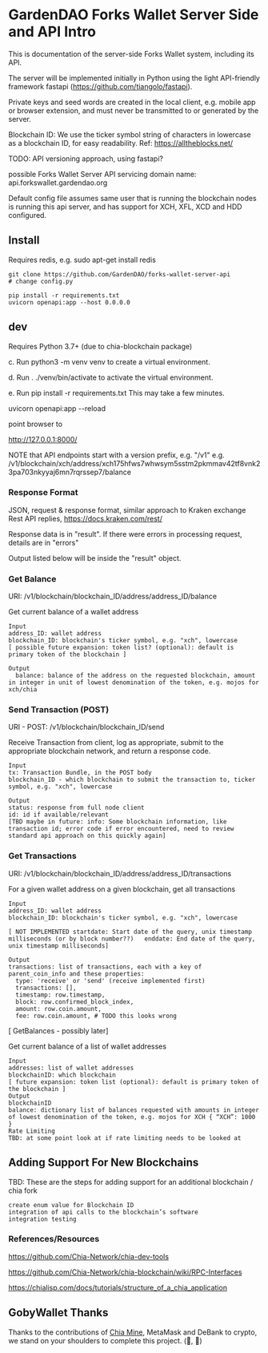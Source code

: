 # GardenDAO Forks Wallet Server Side and API Intro

This is documentation of the server-side Forks Wallet system, including its API.

The server will be implemented initially in Python using the light API-friendly framework fastapi (https://github.com/tiangolo/fastapi).

Private keys and seed words are created in the local client, e.g. mobile app or browser extension, and must never be transmitted to or generated by the server.

Blockchain ID: We use the ticker symbol string of characters in lowercase as a blockchain ID, for easy readability. Ref: https://alltheblocks.net/

TODO: API versioning approach, using fastapi?

possible Forks Wallet Server API servicing domain name: api.forkswallet.gardendao.org

Default config file assumes same user that is running the blockchain nodes is running this api server, and has
support for XCH, XFL, XCD and HDD configured.


## Install

Requires redis, e.g. sudo apt-get install redis

```
git clone https://github.com/GardenDAO/forks-wallet-server-api
# change config.py

pip install -r requirements.txt
uvicorn openapi:app --host 0.0.0.0
```


## dev
Requires Python 3.7+ (due to chia-blockchain package)

c. Run python3 -m venv venv to create a virtual environment.

d. Run . ./venv/bin/activate to activate the virtual environment.

e. Run pip install -r requirements.txt  This may take a few minutes.

uvicorn openapi:app --reload

point browser to

http://127.0.0.1:8000/

NOTE that API endpoints start with a version prefix, e.g. "/v1"
e.g. /v1/blockchain/xch/address/xch175hfws7whwsym5sstm2pkmmav42tf8vnk23pa703nkyyaj6mn7rqrssep7/balance

### Response Format

JSON, request & response format, similar approach to Kraken exchange Rest API replies, https://docs.kraken.com/rest/

Response data is in "result". If there were errors in processing request, details are in "errors"

Output listed below will be inside the "result" object.


### Get Balance

URI: /v1/blockchain/blockchain_ID/address/address_ID/balance

Get current balance of a wallet address

    Input
    address_ID: wallet address
    blockchain_ID: blockchain's ticker symbol, e.g. "xch", lowercase
    [ possible future expansion: token list? (optional): default is primary token of the blockchain ]

    Output
      balance: balance of the address on the requested blockchain, amount in integer in unit of lowest denomination of the token, e.g. mojos for xch/chia


### Send Transaction (POST)

URI - POST: /v1/blockchain/blockchain_ID/send

Receive Transaction from client, log as appropriate, submit to the appropriate blockchain network, and return a response code.

    Input
    tx: Transaction Bundle, in the POST body
    blockchain_ID - which blockchain to submit the transaction to, ticker symbol, e.g. "xch", lowercase

    Output
    status: response from full node client
    id: id if available/relevant
    [TBD maybe in future: info: Some blockchain information, like transaction id; error code if error encountered, need to review standard api approach on this quickly again]


### Get Transactions

URI: /v1/blockchain/blockchain_ID/address/address_ID/transactions

For a given wallet address on a given blockchain, get all transactions

    Input
    address_ID: wallet address
    blockchain_ID: blockchain's ticker symbol, e.g. "xch", lowercase

    [ NOT IMPLEMENTED startdate: Start date of the query, unix timestamp milliseconds (or by block number??)   enddate: End date of the query, unix timestamp milliseconds]

    Output
    transactions: list of transactions, each with a key of parent_coin_info and these properties:
      type: 'receive' or 'send' (receive implemented first)
      transactions: [],
      timestamp: row.timestamp,
      block: row.confirmed_block_index,
      amount: row.coin.amount,
      fee: row.coin.amount, # TODO this looks wrong


[ GetBalances - possibly later]

Get current balance of a list of  wallet addresses

    Input
    addresses: list of wallet addresses
    blockchainID: which blockchain
    [ future expansion: token list (optional): default is primary token of the blockchain ]
    Output
    blockchainID
    balance: dictionary list of balances requested with amounts in integer of lowest denomination of the token, e.g. mojos for XCH { “XCH”: 1000 }
    Rate Limiting
    TBD: at some point look at if rate limiting needs to be looked at

## Adding Support For New Blockchains

TBD: These are the steps for adding support for an additional blockchain / chia fork

    create enum value for Blockchain ID
    integration of api calls to the blockchain’s software
    integration testing



### References/Resources

https://github.com/Chia-Network/chia-dev-tools

https://github.com/Chia-Network/chia-blockchain/wiki/RPC-Interfaces

https://chialisp.com/docs/tutorials/structure_of_a_chia_application


## GobyWallet Thanks

Thanks to the contributions of [Chia Mine](https://github.com/Chia-Mine/clvm-js), MetaMask and DeBank to crypto, we stand on your shoulders to complete this project. (🌱, 🌱)
